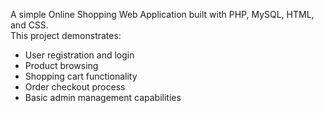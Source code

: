 
A simple Online Shopping Web Application  built with PHP, MySQL, HTML, and CSS.  
This project demonstrates:
- User registration and login
- Product browsing
- Shopping cart functionality
- Order checkout process
- Basic admin management capabilities
